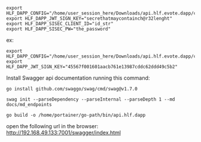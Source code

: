 ```shell
export HLF_DAPP_CONFIG="/home/user_session_here/Downloads/api.hlf.evote.dapp/conf.linux.yaml"
export HLF_DAPP_JWT_SIGN_KEY="secrethatmaycontainch@r32lenght"
export HLF_DAPP_SISEC_CLIENT_ID="id_str"
export HLF_DAPP_SISEC_PW="the_password"
```
ex:

```shell
export HLF_DAPP_CONFIG="/home/user_session_here/Downloads/api.hlf.evote.dapp/conf.linux.yaml"
export HLF_DAPP_JWT_SIGN_KEY="45567f001601aacb761e13987cddc62ddd49c5b2"
```

Install Swagger api documentation running this command:

```shell
go install github.com/swaggo/swag/cmd/swag@v1.7.0
```

```shell
swag init --parseDependency --parseInternal --parseDepth 1 --md docs/md_endpoints
```

```shell
go build -o /home/portainer/go-path/bin/api.hlf.dapp
```


open the following url in the browser: http://192.168.49.133:7001/swagger/index.html
